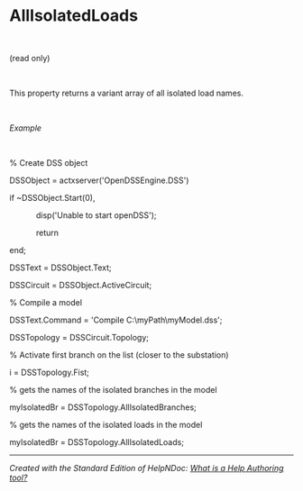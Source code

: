 # AllIsolatedLoads

&nbsp;

(read only)

&nbsp;

This property returns a variant array of all isolated load names.

&nbsp;

*Example*

&nbsp;

% Create DSS object

DSSObject = actxserver('OpenDSSEngine.DSS')

if ~DSSObject.Start(0),

&nbsp; &nbsp; &nbsp; &nbsp; &nbsp; &nbsp; disp('Unable to start openDSS');

&nbsp; &nbsp; &nbsp; &nbsp; &nbsp; &nbsp; return

end;

DSSText = DSSObject.Text;

DSSCircuit = DSSObject.ActiveCircuit;

% Compile a model &nbsp; &nbsp;

DSSText.Command = 'Compile C:\\myPath\\myModel.dss';

DSSTopology = DSSCircuit.Topology;

% Activate first branch on the list (closer to the substation)

i = DSSTopology.Fist;

% gets the names of the isolated branches in the model

myIsolatedBr = DSSTopology.AllIsolatedBranches;

% gets the names of the isolated loads in the model

myIsolatedBr = DSSTopology.AllIsolatedLoads;

***
_Created with the Standard Edition of HelpNDoc: [What is a Help Authoring tool?](<https://www.helpauthoringsoftware.com/articles/what-is-a-help-authoring-tool/>)_
